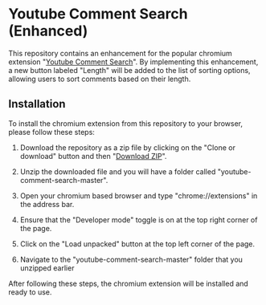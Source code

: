 # Youtube Comment Search (Enhanced)

This repository contains an enhancement for the popular chromium extension "[Youtube Comment Search](https://chrome.google.com/webstore/detail/ycs-youtube-comment-searc/pmfhcilikeembgbiadjiojgfgcfbcoaa)". By implementing this enhancement, a new button labeled "Length" will be added to the list of sorting options, allowing users to sort comments based on their length.

## Installation

To install the chromium extension from this repository to your browser, please follow these steps:

1. Download the repository as a zip file by clicking on the "Clone or download" button and then "[Download ZIP](https://github.com/baturkacamak/youtube-comment-search/archive/master.zip)".

2. Unzip the downloaded file and you will have a folder called "youtube-comment-search-master".

3. Open your chromium based browser and type "chrome://extensions" in the address bar.

4. Ensure that the "Developer mode" toggle is on at the top right corner of the page.

5. Click on the "Load unpacked" button at the top left corner of the page.

6. Navigate to the "youtube-comment-search-master" folder that you unzipped earlier

After following these steps, the chromium extension will be installed and ready to use.
